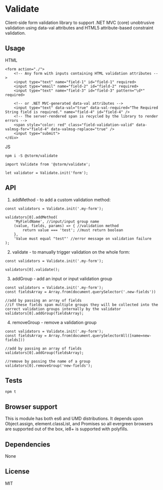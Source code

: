 # Validate

Client-side form validation library to support .NET MVC (core) unobtrusive validation using data-val attributes and HTML5 attribute-based constraint validation.

## Usage
HTML
```
<form action="./">
    <!-- Any form with inputs containing HTML validation attributes -->
	<input type="text" name="field-1" id="field-1" required>
	<input type="email" name="field-2" id="field-2" required>
	<input type="text" name="field-3" id="field-3" pattern="\d*" required>
    
    <!-- or .NET MVC-generated data-val attributes -->
    <input type="text" data-val="true" data-val-required="The Required String field is required." name="field-4" id="field-4" />
	<!-- The server-rendered span is recycled by the library to render errors -->
    <span style="color: red" class="field-validation-valid" data-valmsg-for="field-4" data-valmsg-replace="true" />
    <input type="submit">
</div>
```
JS
```
npm i -S @storm/validate
```
```
import Validate from '@storm/validate';

let validator = Validate.init('form');

```
## API

1. addMethod - to add a custom validation method:
```
const validators = Validate.init('.my-form');

validators[0].addMethod(
    'MyFieldName', //input/input group name
    (value, fields, params) => { //validation method
        return value === 'test'; //must return boolean
    },
    'Value must equal "test"' //error message on validation failure
);
```

2. validate - to manually trigger validation on the whole form:
```
const validators = Validate.init('.my-form');

validators[0].validate();
```

3. addGroup - add an input or input validation group
```
const validators = Validate.init('.my-form');
const fieldsArray = Array.from(document.querySelector('.new-fields'))

//add by passing an array of fields
//if these fields span multiple groups they will be collected into the correct validation groups internally by the validator
validators[0].addGroup(fieldsArray);
```

4. removeGroup - remove a validation group
```
const validators = Validate.init('.my-form');
const fieldsArray = Array.from(document.querySelectorAll([name=new-fields]))

//add by passing an array of fields
validators[0].addGroup(fieldsArray);

//remove by passing the name of a group
validators[0].removeGroup('new-fields');
```


## Tests
```
npm t
```

## Browser support
This is module has both es6 and UMD distributions. It depends upon Object.assign, element.classList, and Promises so all evergreen browsers are supported out of the box, ie8+ is supported with polyfills.

## Dependencies
None

## License
MIT
